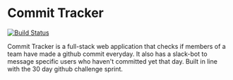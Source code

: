 # Commit Tracker
[![Build Status](https://travis-ci.org/tthoraldson/commit-stalker.svg?branch=master)](https://travis-ci.org/tthoraldson/commit-stalker)

Commit Tracker is a full-stack web application that checks if members of a team have made a github commit everyday. It also has a slack-bot to message specific users who haven't committed yet that day. Built in line with the 30 day github challenge sprint.
